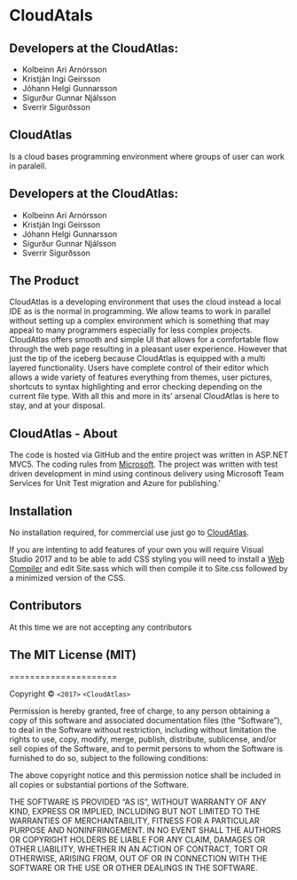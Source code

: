 # CloudAtals
## Developers at the CloudAtlas:
* Kolbeinn Ari Arnórsson
* Kristján Ingi Geirsson
* Jóhann Helgi Gunnarsson
* Sigurður Gunnar Njálsson
* Sverrir Sigurðsson

## CloudAtlas
Is a cloud bases programming environment where groups of user can work in paralell.
## Developers at the CloudAtlas:
* Kolbeinn Ari Arnórsson
* Kristján Ingi Geirsson
* Jóhann Helgi Gunnarsson
* Sigurður Gunnar Njálsson
* Sverrir Sigurðsson

## The Product
CloudAtlas is a developing environment that uses the cloud instead a local IDE as is the normal in programming. We allow teams to work in parallel without setting up a complex environment which is something that may appeal to many programmers especially for less complex projects. CloudAtlas offers smooth and simple UI  that allows for a comfortable flow through the web page resulting in a pleasant user experience.  However that just the tip of the iceberg because CloudAtlas is equipped with a multi layered functionality. Users have complete control of their editor which allows a wide variety of features everything from themes, user pictures, shortcuts to syntax highlighting and error checking depending on the current file type. With all this and more in its’ arsenal CloudAtlas is here to stay, and at your disposal.


## CloudAtlas - About
The code is hosted via GitHub and the entire project was written in ASP.NET MVC5.
The coding rules from [Microsoft](https://docs.microsoft.com/en-us/dotnet/articles/csharp/programming-guide/inside-a-program/coding-conventions). The project was written with test driven development in mind using continous delivery using Microsoft Team Services for Unit Test migration and Azure for publishing.'

## Installation

No installation required, for commercial use just go to [CloudAtlas](http://atlascloud.azurewebsites.net/).

If you are intenting to add features of your own you will require Visual Studio 2017 and to be able to add CSS styling you will need to install a [Web Compiler](https://marketplace.visualstudio.com/items?itemName=MadsKristensen.WebCompiler) and edit Site.sass which will then compile it to Site.css followed by a minimized version of the CSS.

## Contributors

At this time we are not accepting any contributors 

## The MIT License (MIT)
=====================

Copyright © `<2017>` `<CloudAtlas>`

Permission is hereby granted, free of charge, to any person
obtaining a copy of this software and associated documentation
files (the “Software”), to deal in the Software without
restriction, including without limitation the rights to use,
copy, modify, merge, publish, distribute, sublicense, and/or sell
copies of the Software, and to permit persons to whom the
Software is furnished to do so, subject to the following
conditions:

The above copyright notice and this permission notice shall be
included in all copies or substantial portions of the Software.

THE SOFTWARE IS PROVIDED “AS IS”, WITHOUT WARRANTY OF ANY KIND,
EXPRESS OR IMPLIED, INCLUDING BUT NOT LIMITED TO THE WARRANTIES
OF MERCHANTABILITY, FITNESS FOR A PARTICULAR PURPOSE AND
NONINFRINGEMENT. IN NO EVENT SHALL THE AUTHORS OR COPYRIGHT
HOLDERS BE LIABLE FOR ANY CLAIM, DAMAGES OR OTHER LIABILITY,
WHETHER IN AN ACTION OF CONTRACT, TORT OR OTHERWISE, ARISING
FROM, OUT OF OR IN CONNECTION WITH THE SOFTWARE OR THE USE OR
OTHER DEALINGS IN THE SOFTWARE.
